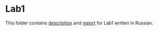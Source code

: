 # Lab1 

This folder contains [description](https://github.com/alexeysp11/stm32Labs/tree/master/Lab1)
and [report](https://github.com/alexeysp11/stm32Labs/blob/master/MyLab1/Report.adoc)
for Lab1 written in Russian. 